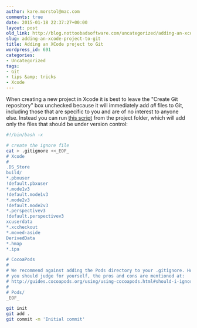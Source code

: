 ```yaml
---
author: kare.morstol@mac.com
comments: true
date: 2015-01-18 22:37:27+00:00
layout: post
old_link: http://blog.nottoobadsoftware.com/uncategorized/adding-an-xcode-project-to-git/
slug: adding-an-xcode-project-to-git
title: Adding an XCode project to Git
wordpress_id: 691
categories: 
- Uncategorized
tags:
- Git
- tips &amp; tricks
- Xcode
---
```


When creating a new project in Xcode it is best to leave the "Create Git repository" box unchecked because it will immediately add _all_ files to Git, including those that are specific to you and are of no interest to anyone else. Instead you can run [this script](https://gist.github.com/kareman/4f97459439804443cb87) from the project folder, which will add only the files that should be under version control:

<!-- more -->

```bash
#!/bin/bash -x

# create the ignore file
cat > .gitignore <<_EOF_
# Xcode
#
.DS_Store
build/
*.pbxuser
!default.pbxuser
*.mode1v3
!default.mode1v3
*.mode2v3
!default.mode2v3
*.perspectivev3
!default.perspectivev3
xcuserdata
*.xccheckout
*.moved-aside
DerivedData
*.hmap
*.ipa

# CocoaPods
#
# We recommend against adding the Pods directory to your .gitignore. However
# you should judge for yourself, the pros and cons are mentioned at:
# http://guides.cocoapods.org/using/using-cocoapods.html#should-i-ignore-the-pods-directory-in-source-control?
#
# Pods/
_EOF_

git init
git add .
git commit -m 'Initial commit'
```
